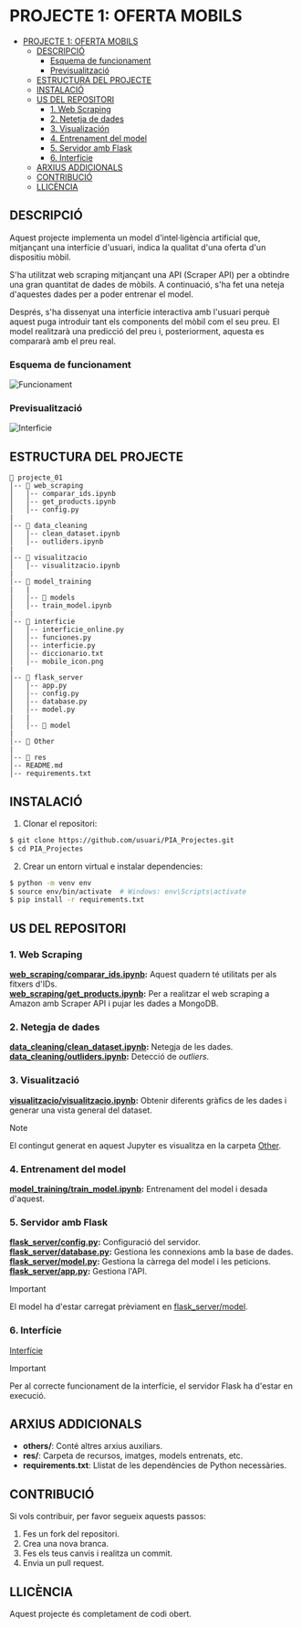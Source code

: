 # PROJECTE 1: OFERTA MOBILS
- [PROJECTE 1: OFERTA MOBILS](#projecte-1-oferta-mobils)
  - [DESCRIPCIÓ](#descripció)
    - [Esquema de funcionament](#esquema-de-funcionament)
    - [Previsualització](#previsualització)
  - [ESTRUCTURA DEL PROJECTE](#estructura-del-projecte)
  - [INSTALACIÓ](#instalació)
  - [US DEL REPOSITORI](#us-del-repositori)
    - [1. Web Scraping](#1-web-scraping)
    - [2. Netetja de dades](#2-netetja-de-dades)
    - [3. Visualización](#3-visualización)
    - [4. Entrenament del model](#4-entrenament-del-model)
    - [5. Servidor amb Flask](#5-servidor-amb-flask)
    - [6. Interfície](#6-interfície)
  - [ARXIUS ADDICIONALS](#arxius-addicionals)
  - [CONTRIBUCIÓ](#contribució)
  - [LLICÈNCIA](#llicència)

## DESCRIPCIÓ
Aquest projecte implementa un model d'intel·ligència artificial que, mitjançant una interfície d'usuari, indica la qualitat d'una oferta d'un dispositiu mòbil.

S'ha utilitzat web scraping mitjançant una API (Scraper API) per a obtindre una gran quantitat de dades de mòbils. A continuació, s'ha fet una neteja d'aquestes dades per a poder entrenar el model.  

Després, s'ha dissenyat una interfície interactiva amb l'usuari perquè aquest puga introduir tant els components del mòbil com el seu preu. El model realitzarà una predicció del preu i, posteriorment, aquesta es compararà amb el preu real.

### Esquema de funcionament
![Funcionament](<Other/Sin título-2025-02-13-1638.png>)

### Previsualització
![Interficie](<Other/>)

## ESTRUCTURA DEL PROJECTE
```
📂 projecte_01 
│-- 📂 web_scraping
│   │-- comparar_ids.ipynb
│   │-- get_products.ipynb
│   │-- config.py
|
│-- 📂 data_cleaning
│   │-- clean_dataset.ipynb
│   │-- outliders.ipynb
|
│-- 📂 visualitzacio
│   │-- visualitzacio.ipynb
|
│-- 📂 model_training
|   |
│   │-- 📂 models
│   │-- train_model.ipynb
|
│-- 📂 interficie
│   │-- interficie_online.py
│   │-- funciones.py
│   │-- interficie.py
│   │-- diccionario.txt
│   │-- mobile_icon.png
|
│-- 📂 flask_server
│   │-- app.py
│   │-- config.py
│   │-- database.py
│   │-- model.py
|   |
│   │-- 📂 model
|
│-- 📂 Other
|
│-- 📂 res
│-- README.md
│-- requirements.txt
```

## INSTALACIÓ

1. Clonar el repositori:
```sh
$ git clone https://github.com/usuari/PIA_Projectes.git
$ cd PIA_Projectes
```
2. Crear un entorn virtual e instalar dependencies:
```sh
$ python -m venv env
$ source env/bin/activate  # Windows: env\Scripts\activate
$ pip install -r requirements.txt
```

## US DEL REPOSITORI

### 1. Web Scraping
**[web_scraping/comparar_ids.ipynb](web_scraping/comparar_ids.ipynb):** Aquest quadern té utilitats per als fitxers d'IDs.  
**[web_scraping/get_products.ipynb](web_scraping/get_products.ipynb):** Per a realitzar el web scraping a Amazon amb Scraper API i pujar les dades a MongoDB.

### 2. Netegja de dades  
**[data_cleaning/clean_dataset.ipynb](data_cleaning/clean_dataset.ipynb):** Netegja de les dades.  
**[data_cleaning/outliders.ipynb](data_cleaning/outliders.ipynb):** Detecció de *outliers*.

### 3. Visualització  
**[visualitzacio/visualitzacio.ipynb](visualitzacio/visualitzacio.ipynb):** Obtenir diferents gràfics de les dades i generar una vista general del dataset.

>[!NOTE]  
>El contingut generat en aquest Jupyter es visualitza en la carpeta [Other](Other/).

### 4. Entrenament del model  
**[model_training/train_model.ipynb](model_training/train_model.ipynb):** Entrenament del model i desada d'aquest.

### 5. Servidor amb Flask  
**[flask_server/config.py](flask_server/config.py):** Configuració del servidor.  
**[flask_server/database.py](flask_server/database.py):** Gestiona les connexions amb la base de dades.  
**[flask_server/model.py](flask_server/model.py):** Gestiona la càrrega del model i les peticions.  
**[flask_server/app.py](flask_server/app.py):** Gestiona l'API.

>[!IMPORTANT]  
>El model ha d'estar carregat prèviament en [flask_server/model](flask_server/model).
### 6. Interfície  

[Interfície](interficie/)  

>[!IMPORTANT]  
>Per al correcte funcionament de la interfície, el servidor Flask ha d'estar en execució.  

## ARXIUS ADDICIONALS  
- **others/**: Conté altres arxius auxiliars.  
- **res/**: Carpeta de recursos, imatges, models entrenats, etc.  
- **requirements.txt**: Llistat de les dependències de Python necessàries.  

## CONTRIBUCIÓ  
Si vols contribuir, per favor segueix aquests passos:  
1. Fes un fork del repositori.  
2. Crea una nova branca.  
3. Fes els teus canvis i realitza un commit.  
4. Envia un pull request.  

## LLICÈNCIA  
Aquest projecte és completament de codi obert.